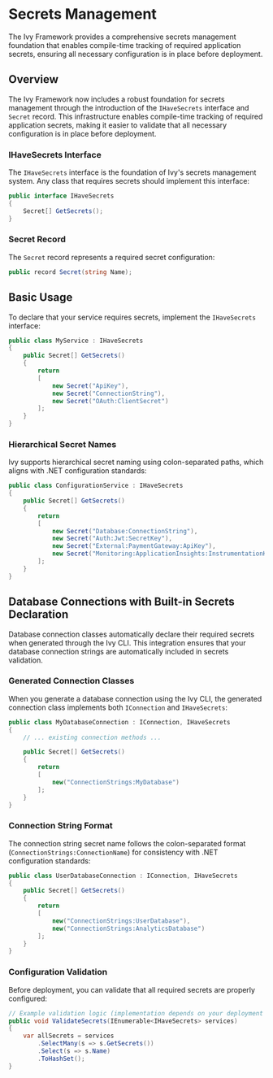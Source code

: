 # Secrets Management

<Ingress>
The Ivy Framework provides a comprehensive secrets management foundation that enables compile-time tracking of required application secrets, ensuring all necessary configuration is in place before deployment.
</Ingress>

## Overview

The Ivy Framework now includes a robust foundation for secrets management through the introduction of the `IHaveSecrets` interface and `Secret` record. This infrastructure enables compile-time tracking of required application secrets, making it easier to validate that all necessary configuration is in place before deployment.

### IHaveSecrets Interface

The `IHaveSecrets` interface is the foundation of Ivy's secrets management system. Any class that requires secrets should implement this interface:

```csharp
public interface IHaveSecrets
{
    Secret[] GetSecrets();
}
```

### Secret Record

The `Secret` record represents a required secret configuration:

```csharp
public record Secret(string Name);
```

## Basic Usage

To declare that your service requires secrets, implement the `IHaveSecrets` interface:

```csharp
public class MyService : IHaveSecrets
{
    public Secret[] GetSecrets()
    {
        return
        [
            new Secret("ApiKey"),
            new Secret("ConnectionString"),
            new Secret("OAuth:ClientSecret")
        ];
    }
}
```

### Hierarchical Secret Names

Ivy supports hierarchical secret naming using colon-separated paths, which aligns with .NET configuration standards:

```csharp
public class ConfigurationService : IHaveSecrets
{
    public Secret[] GetSecrets()
    {
        return
        [
            new Secret("Database:ConnectionString"),
            new Secret("Auth:Jwt:SecretKey"),
            new Secret("External:PaymentGateway:ApiKey"),
            new Secret("Monitoring:ApplicationInsights:InstrumentationKey")
        ];
    }
}
```

## Database Connections with Built-in Secrets Declaration

Database connection classes automatically declare their required secrets when generated through the Ivy CLI. This integration ensures that your database connection strings are automatically included in secrets validation.

### Generated Connection Classes

When you generate a database connection using the Ivy CLI, the generated connection class implements both `IConnection` and `IHaveSecrets`:

```csharp
public class MyDatabaseConnection : IConnection, IHaveSecrets
{
    // ... existing connection methods ...

    public Secret[] GetSecrets()
    {
        return
        [
            new("ConnectionStrings:MyDatabase")
        ];
    }
}
```

### Connection String Format

The connection string secret name follows the colon-separated format (`ConnectionStrings:ConnectionName`) for consistency with .NET configuration standards:

```csharp
public class UserDatabaseConnection : IConnection, IHaveSecrets
{
    public Secret[] GetSecrets()
    {
        return
        [
            new("ConnectionStrings:UserDatabase"),
            new("ConnectionStrings:AnalyticsDatabase")
        ];
    }
}
```

### Configuration Validation

Before deployment, you can validate that all required secrets are properly configured:

```csharp
// Example validation logic (implementation depends on your deployment pipeline)
public void ValidateSecrets(IEnumerable<IHaveSecrets> services)
{
    var allSecrets = services
        .SelectMany(s => s.GetSecrets())
        .Select(s => s.Name)
        .ToHashSet();
}
```
